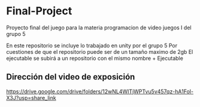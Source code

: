 # Final-Project
 Proyecto final del juego para la materia programacion de video juegos I del grupo 5

En este repositorio se incluye lo trabajado en unity por el grupo 5
Por cuestiones de que el repositorio puede ser de un tamaño maximo de 2gb
El ejecutable se subirá a un repositorio con el mismo nombre + Ejecutable

## Dirección del video de exposición

https://drive.google.com/drive/folders/12wNL4WITjWPTvu5v457qz-hA1Fol-X3J?usp=share_link
